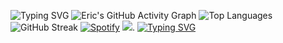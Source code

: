 ![![Typing SVG](https://readme-typing-svg.herokuapp.com/?lines=Full+Stack+Developer;Svelte+|+TailwindCSS+|+Firebase;Passionate+about+Marketplaces!&center=true&width=500&height=50)](https://git.io/typing-svg)
![Eric's GitHub Activity Graph](https://github-readme-activity-graph.vercel.app/graph?username=ericemdev&theme=dracula)
![Top Languages](https://github-readme-stats.vercel.app/api/top-langs/?username=ericemdev&layout=compact&theme=radical)
![GitHub Streak](https://github-readme-streak-stats.herokuapp.com/?user=ericemdev&theme=radical)
[![Spotify](https://novatorem.vercel.app/api/spotify)](https://open.spotify.com/user/ericemdev) ![](https://komarev.com/ghpvc/?username=ericemdev&color=green).
[![Typing SVG](https://readme-typing-svg.herokuapp.com/?lines=Full+Stack+Developer;Svelte+|+TailwindCSS+|+Firebase;Passionate+about+Marketplaces!&center=true&width=500&height=50)](https://git.io/typing-svg)







